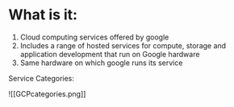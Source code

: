 # What is it:

1. Cloud computing services offered by google
2. Includes a range of hosted services for compute, storage and application development that run on Google hardware
3. Same hardware on which google runs its service

Service Categories:

![[GCPcategories.png]]




